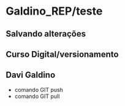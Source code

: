 # Galdino_REP/teste

## Salvando alterações

## Curso Digital/versionamento

## Davi Galdino

* comando GIT push
* comando GIT pull
